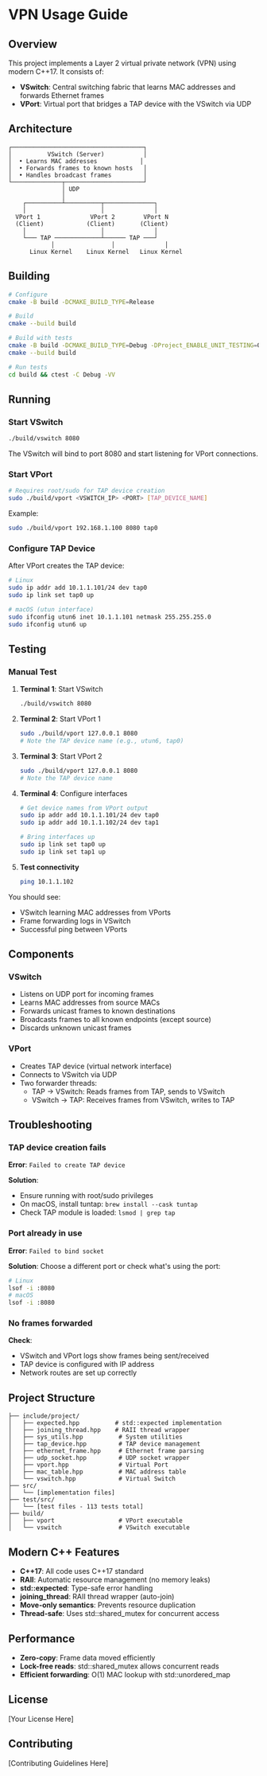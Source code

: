 # VPN Usage Guide

## Overview

This project implements a Layer 2 virtual private network (VPN) using modern C++17. It consists of:

- **VSwitch**: Central switching fabric that learns MAC addresses and forwards Ethernet frames
- **VPort**: Virtual port that bridges a TAP device with the VSwitch via UDP

## Architecture

```
┌─────────────────────────────────────┐
│          VSwitch (Server)           │
│  • Learns MAC addresses            │
│  • Forwards frames to known hosts   │
│  • Handles broadcast frames         │
└──────────────┬──────────────────────┘
               │ UDP
               │
    ┌──────────┴──────────┬──────────────┐
    │                     │              │
  VPort 1              VPort 2        VPort N
  (Client)            (Client)       (Client)
    │                     │              │
    └─── TAP ─────────────┴────── TAP ───┘
            │                │              │
      Linux Kernel    Linux Kernel   Linux Kernel
```

## Building

```bash
# Configure
cmake -B build -DCMAKE_BUILD_TYPE=Release

# Build
cmake --build build

# Build with tests
cmake -B build -DCMAKE_BUILD_TYPE=Debug -DProject_ENABLE_UNIT_TESTING=ON
cmake --build build

# Run tests
cd build && ctest -C Debug -VV
```

## Running

### Start VSwitch

```bash
./build/vswitch 8080
```

The VSwitch will bind to port 8080 and start listening for VPort connections.

### Start VPort

```bash
# Requires root/sudo for TAP device creation
sudo ./build/vport <VSWITCH_IP> <PORT> [TAP_DEVICE_NAME]
```

Example:
```bash
sudo ./build/vport 192.168.1.100 8080 tap0
```

### Configure TAP Device

After VPort creates the TAP device:

```bash
# Linux
sudo ip addr add 10.1.1.101/24 dev tap0
sudo ip link set tap0 up

# macOS (utun interface)
sudo ifconfig utun6 inet 10.1.1.101 netmask 255.255.255.0
sudo ifconfig utun6 up
```

## Testing

### Manual Test

1. **Terminal 1**: Start VSwitch
   ```bash
   ./build/vswitch 8080
   ```

2. **Terminal 2**: Start VPort 1
   ```bash
   sudo ./build/vport 127.0.0.1 8080
   # Note the TAP device name (e.g., utun6, tap0)
   ```

3. **Terminal 3**: Start VPort 2
   ```bash
   sudo ./build/vport 127.0.0.1 8080
   # Note the TAP device name
   ```

4. **Terminal 4**: Configure interfaces
   ```bash
   # Get device names from VPort output
   sudo ip addr add 10.1.1.101/24 dev tap0
   sudo ip addr add 10.1.1.102/24 dev tap1
   
   # Bring interfaces up
   sudo ip link set tap0 up
   sudo ip link set tap1 up
   ```

5. **Test connectivity**
   ```bash
   ping 10.1.1.102
   ```

You should see:
- VSwitch learning MAC addresses from VPorts
- Frame forwarding logs in VSwitch
- Successful ping between VPorts

## Components

### VSwitch

- Listens on UDP port for incoming frames
- Learns MAC addresses from source MACs
- Forwards unicast frames to known destinations
- Broadcasts frames to all known endpoints (except source)
- Discards unknown unicast frames

### VPort

- Creates TAP device (virtual network interface)
- Connects to VSwitch via UDP
- Two forwarder threads:
  - TAP → VSwitch: Reads frames from TAP, sends to VSwitch
  - VSwitch → TAP: Receives frames from VSwitch, writes to TAP

## Troubleshooting

### TAP device creation fails

**Error**: `Failed to create TAP device`

**Solution**: 
- Ensure running with root/sudo privileges
- On macOS, install tuntap: `brew install --cask tuntap`
- Check TAP module is loaded: `lsmod | grep tap`

### Port already in use

**Error**: `Failed to bind socket`

**Solution**: Choose a different port or check what's using the port:
```bash
# Linux
lsof -i :8080
# macOS
lsof -i :8080
```

### No frames forwarded

**Check**:
- VSwitch and VPort logs show frames being sent/received
- TAP device is configured with IP address
- Network routes are set up correctly

## Project Structure

```
├── include/project/
│   ├── expected.hpp          # std::expected implementation
│   ├── joining_thread.hpp    # RAII thread wrapper
│   ├── sys_utils.hpp          # System utilities
│   ├── tap_device.hpp         # TAP device management
│   ├── ethernet_frame.hpp     # Ethernet frame parsing
│   ├── udp_socket.hpp         # UDP socket wrapper
│   ├── vport.hpp              # Virtual Port
│   ├── mac_table.hpp          # MAC address table
│   └── vswitch.hpp            # Virtual Switch
├── src/
│   └── [implementation files]
├── test/src/
│   └── [test files - 113 tests total]
├── build/
│   ├── vport                  # VPort executable
│   └── vswitch                # VSwitch executable
```

## Modern C++ Features

- **C++17**: All code uses C++17 standard
- **RAII**: Automatic resource management (no memory leaks)
- **std::expected**: Type-safe error handling
- **joining_thread**: RAII thread wrapper (auto-join)
- **Move-only semantics**: Prevents resource duplication
- **Thread-safe**: Uses std::shared_mutex for concurrent access

## Performance

- **Zero-copy**: Frame data moved efficiently
- **Lock-free reads**: std::shared_mutex allows concurrent reads
- **Efficient forwarding**: O(1) MAC lookup with std::unordered_map

## License

[Your License Here]

## Contributing

[Contributing Guidelines Here]


